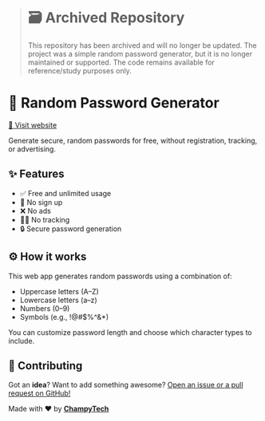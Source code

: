 > # 🗃️ Archived Repository
> This repository has been archived and will no longer be updated. The project was a simple random password generator, but it is no longer maintained or supported. The code remains available for reference/study purposes only.

# 🔐 Random Password Generator

<a href="https://champytech.github.io/random-password-generator/">🔗 Visit website</a>

Generate secure, random passwords for free, without registration, tracking, or advertising.

## ✨ Features

- ✅ Free and unlimited usage  
- 🚫 No sign up  
- ❌ No ads  
- 🕵️‍♂️ No tracking  
- 🔒 Secure password generation  

## ⚙️ How it works

This web app generates random passwords using a combination of:

- Uppercase letters (A–Z)
- Lowercase letters (a–z)
- Numbers (0–9)
- Symbols (e.g., !@#$%^&*)

You can customize password length and choose which character types to include.

## 🙏 Contributing
Got an <b>idea</b>? Want to add something awesome? <a href="." target="_blank">Open an issue or a pull request on GitHub!</a>

Made with ❤️ by <b><a href="https://github.com/ChampyTech" target="_blank">ChampyTech</a></b>
